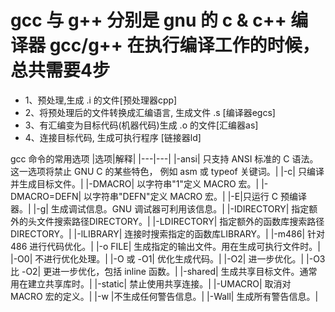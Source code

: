 # gcc 与 g++ 分别是 gnu 的 c & c++ 编译器 gcc/g++ 在执行编译工作的时候，总共需要4步

* 1、预处理,生成 .i 的文件[预处理器cpp]
* 2、将预处理后的文件转换成汇编语言, 生成文件 .s [编译器egcs]
* 3、有汇编变为目标代码(机器代码)生成 .o 的文件[汇编器as]
* 4、连接目标代码, 生成可执行程序 [链接器ld]

gcc 命令的常用选项
|选项|解释|
|---|---|
|-ansi| 只支持 ANSI 标准的 C 语法。这一选项将禁止 GNU C 的某些特色， 例如 asm 或 typeof 关键词。|
|-c| 只编译并生成目标文件。|
|-DMACRO| 以字符串"1"定义 MACRO 宏。|
|-DMACRO=DEFN| 以字符串"DEFN"定义 MACRO 宏。|
|-E|只运行 C 预编译器。|
|-g| 生成调试信息。GNU 调试器可利用该信息。|
|-IDIRECTORY| 指定额外的头文件搜索路径DIRECTORY。|
|-LDIRECTORY| 指定额外的函数库搜索路径DIRECTORY。|
|-lLIBRARY| 连接时搜索指定的函数库LIBRARY。|
|-m486| 针对 486 进行代码优化。|
|-o FILE| 生成指定的输出文件。用在生成可执行文件时。|
|-O0| 不进行优化处理。|
|-O 或 -O1| 优化生成代码。|
|-O2| 进一步优化。|
|-O3 比 -O2| 更进一步优化，包括 inline 函数。|
|-shared| 生成共享目标文件。通常用在建立共享库时。|
|-static| 禁止使用共享连接。|
|-UMACRO| 取消对 MACRO 宏的定义。|
|-w |不生成任何警告信息。|
|-Wall| 生成所有警告信息。|
